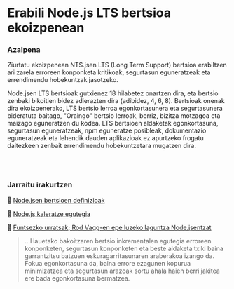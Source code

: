 # Erabili Node.js LTS bertsioa ekoizpenean

### Azalpena

Ziurtatu ekoizpenean NTS.jsen LTS (Long Term Support) bertsioa erabiltzen ari zarela erroreen konponketa kritikoak, segurtasun eguneratzeak eta errendimendu hobekuntzak jasotzeko.

Node.jsen LTS bertsioak gutxienez 18 hilabetez onartzen dira, eta bertsio zenbaki bikoitien bidez adierazten dira (adibidez, 4, 6, 8). Bertsioak onenak dira ekoizpenerako, LTS bertsio lerroa egonkortasunera eta segurtasunera bideratuta baitago, "Oraingo" bertsio lerroak, berriz, bizitza motzagoa eta maizago eguneratzen du kodea. LTS bertsioen aldaketak egonkortasuna, segurtasun eguneratzeak, npm eguneratze posibleak, dokumentazio eguneratzeak eta lehendik dauden aplikazioak ez apurtzeko frogatu daitezkeen zenbait errendimendu hobekuntzetara mugatzen dira.

<br/><br/>

### Jarraitu irakurtzen

🔗 [Node.jsen bertsioen definizioak](https://nodejs.org/en/about/releases/)

🔗 [Node.js kaleratze egutegia](https://github.com/nodejs/Release)

🔗 [Funtsezko urratsak; Rod Vagg-en epe luzeko laguntza Node.jsentzat](https://medium.com/@nodesource/essential-steps-long-term-support-for-node-js-8ecf7514dbd)

> ...Hauetako bakoitzaren bertsio inkrementalen egutegia erroreen konponketen, segurtasun konponketen eta beste aldaketa txiki baina garrantzitsu batzuen eskuragarritasunaren araberakoa izango da. Fokua egonkortasuna da, baina errore ezagunen kopurua minimizatzea eta segurtasun arazoak sortu ahala haien berri jakitea ere bada egonkortasuna bermatzea.

<br/><br/>
